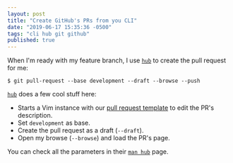 ```yaml
---
layout: post
title: "Create GitHub's PRs from you CLI"
date: "2019-06-17 15:35:36 -0500"
tags: "cli hub git github"
published: true
---
```


When I'm ready with my feature branch, I use [`hub`][1] to create the pull request for me:

    $ git pull-request --base development --draft --browse --push

[`hub`][1] does a few cool stuff here:
- Starts a Vim instance with our [pull request template][2] to edit the PR's description.
- Set `development` as base.
- Create the pull request as a draft (`--draft`).
- Open my browse (`--browse`) and load the PR's page.

You can check all the parameters in their [`man hub`][3] page.

[1]: https://hub.github.com
[2]: https://help.github.com/en/articles/about-issue-and-pull-request-templates#pull-request-templates
[3]: https://help.github.com/en/articles/creating-a-pull-request-template-for-your-repository
